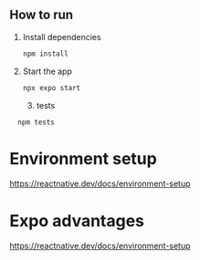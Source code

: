 ## How to run

1. Install dependencies

   ```bash
   npm install
   ```

2. Start the app

   ```bash
   npx expo start
   ```

   3. tests

```bash
  npm tests
```

# Environment setup

<https://reactnative.dev/docs/environment-setup>

# Expo advantages

<https://reactnative.dev/docs/environment-setup>

